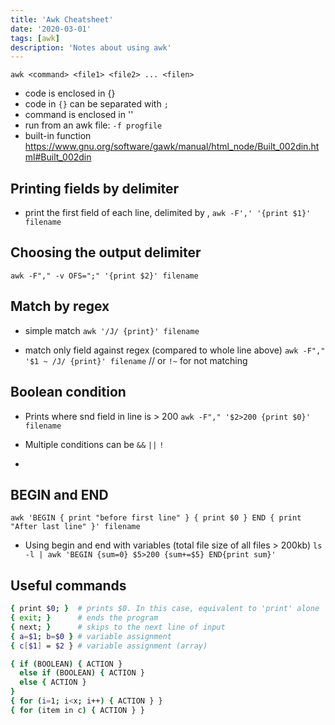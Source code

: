 ```yaml
---
title: 'Awk Cheatsheet'
date: '2020-03-01'
tags: [awk]
description: 'Notes about using awk'
---
```


`awk <command> <file1> <file2> ... <filen>`

- code is enclosed in {}
- code in `{}` can be separated with `;`
- command is enclosed in ''
- run from an awk file: `-f progfile`
- built-in function https://www.gnu.org/software/gawk/manual/html_node/Built_002din.html#Built_002din

## Printing fields by delimiter

- print the first field of each line, delimited by ,
  `awk -F',' '{print $1}' filename`

## Choosing the output delimiter

`awk -F"," -v OFS=";" '{print $2}' filename`

## Match by regex

- simple match
  `awk '/J/ {print}' filename`

- match only field against regex (compared to whole line above)
  `awk -F"," '$1 ~ /J/ {print}' filename` // or `!~` for not matching

## Boolean condition

- Prints where snd field in line is > 200
  `awk -F"," '$2>200 {print $0}' filename`

- Multiple conditions can be `&&` `||` `!`
-

## BEGIN and END

`awk 'BEGIN { print "before first line" } { print $0 } END { print "After last line" }' filename`

- Using begin and end with variables (total file size of all files > 200kb)
  `ls -l | awk 'BEGIN {sum=0} $5>200 {sum+=$5} END{print sum}'`

## Useful commands

```bash
{ print $0; }  # prints $0. In this case, equivalent to 'print' alone
{ exit; }      # ends the program
{ next; }      # skips to the next line of input
{ a=$1; b=$0 } # variable assignment
{ c[$1] = $2 } # variable assignment (array)

{ if (BOOLEAN) { ACTION }
  else if (BOOLEAN) { ACTION }
  else { ACTION }
}
{ for (i=1; i<x; i++) { ACTION } }
{ for (item in c) { ACTION } }
```

